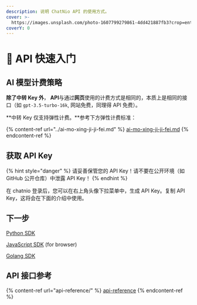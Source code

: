 ```yaml
---
description: 说明 ChatNio API 的使用方式。
cover: >-
  https://images.unsplash.com/photo-1607799279861-4dd421887fb3?crop=entropy&cs=srgb&fm=jpg&ixid=M3wxOTcwMjR8MHwxfHNlYXJjaHw1fHxQcm9ncmFtbWluZyUyMEludGVyZmFjZXxlbnwwfHx8fDE2OTc4NjY4NzR8MA&ixlib=rb-4.0.3&q=85
coverY: 0
---
```


# 🏃 API 快速入门

## AI 模型计费策略

**除了中转 Key 外**， **API**与通过**网页**使用的计费方式是相同的，本质上是相同的接口（如 `gpt-3.5-turbo-16k`, 网站免费，同理得 API 免费）。

**中转 Key 仅支持弹性计费。**参考下方弹性计费标准：

{% content-ref url="../ai-mo-xing-ji-ji-fei.md" %}
[ai-mo-xing-ji-ji-fei.md](../ai-mo-xing-ji-ji-fei.md)
{% endcontent-ref %}

## 获取 API Key

{% hint style="danger" %}
请妥善保管您的 API Key！请不要在公开环境（如 GitHub 公开仓库）中泄露 API Key！
{% endhint %}

在 chatnio 登录后，您可以在右上角头像下拉菜单中，生成 API Key。复制 API Key，这将会在下面的介绍中使用。

## 下一步

[Python SDK](https://github.com/Deeptrain-Community/chatnio-api-python)

[JavaScript SDK](https://github.com/Deeptrain-Community/chatnio-api-node) (for browser)

[Golang SDK](https://github.com/Deeptrain-Community/chatnio-api-go)

## API 接口参考

{% content-ref url="api-reference/" %}
[api-reference](api-reference/)
{% endcontent-ref %}
